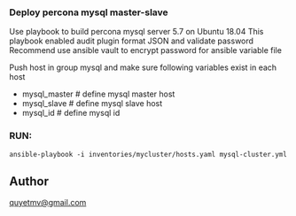 ### Deploy percona mysql master-slave
Use playbook to build percona mysql server 5.7 on Ubuntu 18.04
This playbook enabled audit plugin format JSON and validate password
Recommend use ansible vault to encrypt password for ansible variable file

Push host in group mysql and make sure following variables exist in each host
- mysql_master # define mysql master host
- mysql_slave # define mysql slave host
- mysql_id  # define mysql id

### RUN: 
``
ansible-playbook -i inventories/mycluster/hosts.yaml mysql-cluster.yml
``

## Author
quyetmv@gmail.com
